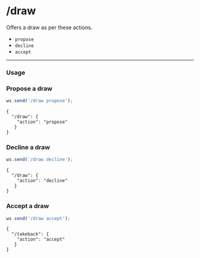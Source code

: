 # /draw

Offers a draw as per these actions.

- `propose`
- `decline`
- `accept`

---

### Usage

### Propose a draw

```js
ws.send('/draw propose');
```

```text
{
  "/draw": {
    "action": "propose"
   }
}
```

### Decline a draw

```js
ws.send('/draw decline');
```

```text
{
  "/draw": {
    "action": "decline"
   }
}
```

### Accept a draw

```js
ws.send('/draw accept');
```

```text
{
  "/takeback": {
    "action": "accept"
   }
}
```
